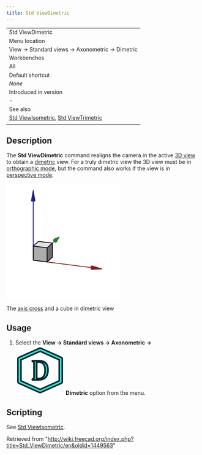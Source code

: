 ```yaml
---
title: Std ViewDimetric
---
```


|                                                                                                                          |
| ------------------------------------------------------------------------------------------------------------------------ |
| Std ViewDimetric                                                                                                         |
| Menu location                                                                                                            |
| View → Standard views → Axonometric → Dimetric                                                                           |
| Workbenches                                                                                                              |
| All                                                                                                                      |
| Default shortcut                                                                                                         |
| _None_                                                                                                                   |
| Introduced in version                                                                                                    |
| -                                                                                                                        |
| See also                                                                                                                 |
| [Std ViewIsometric](/Std_ViewIsometric "Std ViewIsometric"), [Std ViewTrimetric](/Std_ViewTrimetric "Std ViewTrimetric") |
|                                                                                                                          |

## Description

The **Std ViewDimetric** command realigns the camera in the active [3D view](/3D_view "3D view") to obtain a [dimetric](https://en.wikipedia.org/wiki/Axonometric_projection#Three_types) view. For a truly dimetric view the 3D view must be in [orthographic mode](/Std_OrthographicCamera "Std OrthographicCamera"), but the command also works if the view is in [perspective mode](/Std_PerspectiveCamera "Std PerspectiveCamera").

![](/src/assets/images/Std_ViewDimetric_example.svg)

The [axis cross](/Std_AxisCross "Std AxisCross") and a cube in dimetric view

## Usage

1. Select the **View → Standard views → Axonometric → ![](/src/assets/images/Std_ViewDimetric.svg) Dimetric** option from the menu.

## Scripting

See [Std ViewIsometric](/Std_ViewIsometric#Scripting "Std ViewIsometric").

Retrieved from "<http://wiki.freecad.org/index.php?title=Std_ViewDimetric/en&oldid=1449563>"
